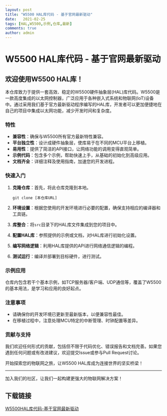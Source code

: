 ```yaml
---
layout: post
title: "W5500 HAL库代码 - 基于官网最新驱动"
date:   2021-02-25
tags: [HAL,W5500,示例,仓库,最新]
comments: true
author: admin
---
```

# W5500 HAL库代码 - 基于官网最新驱动

## 欢迎使用W5500 HAL库！

本仓库致力于提供一套高效、稳定的W5500硬件抽象层(HAL)库代码。W5500是一款高度集成的以太网控制器，广泛应用于各种嵌入式系统和物联网(IoT)设备中。通过采用我们基于官方最新驱动程序编写的HAL库，开发者可以更加便捷地在自己的项目中集成以太网功能，减少开发时间和复杂度。

### 特性

- **兼容性**：确保与W5500所有官方最新特性兼容。
- **平台独立性**：设计成硬件抽象层，使库易于在不同的MCU平台上移植。
- **易用性**：提供了简洁的API接口，让网络功能的调用变得直观简单。
- **示例代码**：包含多个示例，帮助快速上手，从基础的初始化到高级应用。
- **文档齐全**：详细注释及使用指南，加速您的开发进程。

### 快速入门

1. **克隆仓库**：首先，将此仓库克隆到本地。
   ```
   git clone [本仓库URL]
   ```

2. **环境设置**：根据您使用的开发环境进行必要的配置，确保支持相应的编译器和工具链。

3. **库整合**：将`src`目录下的HAL库文件集成到您的项目中。

4. **配置HAL库**：参照提供的示例或文档，对HAL库进行初始化设置。

5. **编写网络逻辑**：利用HAL库提供的API进行网络通信逻辑的编程。

6. **测试运行**：编译并部署到目标硬件，进行测试。

### 示例应用

仓库内包含若干个基本示例，如TCP服务器/客户端、UDP通信等，覆盖了W5500的基本用法，是学习和应用的良好起点。

### 注意事项

- 请确保你的开发环境已更新至最新版本，以便兼容性最佳。
- 在移植过程中，注意处理MCU特定的中断管理、时钟配置等差异。

### 贡献与支持

我们欢迎任何形式的贡献，包括但不限于代码优化、错误报告和文档完善。如果您遇到任何问题或有改进建议，欢迎提交Issue或参与Pull Request讨论。

开始探索您的物联网之旅，让W5500 HAL库成为连接世界的坚实桥梁！

---

加入我们的社区，让我们一起构建更强大的物联网解决方案！

## 下载链接

[W5500HAL库代码-基于官网最新驱动](https://pan.quark.cn/s/9597ce0d3193)